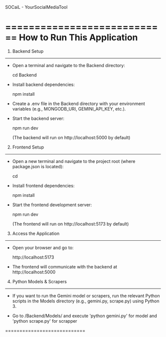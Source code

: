 SOCaiL - YourSocialMediaTool

============================
How to Run This Application
============================

1. Backend Setup
----------------
- Open a terminal and navigate to the Backend directory:

    cd Backend

- Install backend dependencies:

    npm install

- Create a .env file in the Backend directory with your environment variables (e.g., MONGODB_URI, GEMINI_API_KEY, etc.).

- Start the backend server:

    npm run dev

  (The backend will run on http://localhost:5000 by default)


2. Frontend Setup
-----------------
- Open a new terminal and navigate to the project root (where package.json is located):

    cd <project-root>

- Install frontend dependencies:

    npm install

- Start the frontend development server:

    npm run dev

  (The frontend will run on http://localhost:5173 by default)


3. Access the Application
-------------------------
- Open your browser and go to:

    http://localhost:5173

- The frontend will communicate with the backend at http://localhost:5000


4. Python Models & Scrapers
--------------------------------------
- If you want to run the Gemini model or scrapers, run the relevant Python scripts in the Models directory (e.g., gemini.py, scrape.py) using Python 3.

- Go to /Backend/Models/ and execute 'python gemini.py' for model and 'python scrape.py' for scrapper

============================

